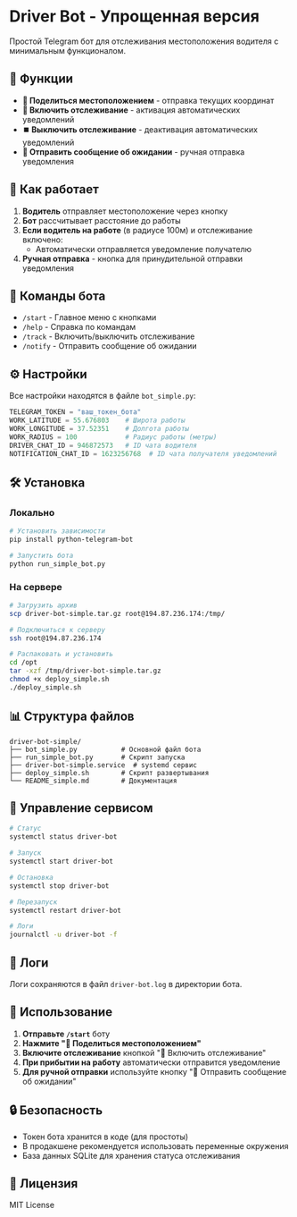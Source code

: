 # Driver Bot - Упрощенная версия

Простой Telegram бот для отслеживания местоположения водителя с минимальным функционалом.

## 🎯 Функции

- **📍 Поделиться местоположением** - отправка текущих координат
- **🔄 Включить отслеживание** - активация автоматических уведомлений
- **⏹️ Выключить отслеживание** - деактивация автоматических уведомлений
- **📱 Отправить сообщение об ожидании** - ручная отправка уведомления

## 🚀 Как работает

1. **Водитель** отправляет местоположение через кнопку
2. **Бот** рассчитывает расстояние до работы
3. **Если водитель на работе** (в радиусе 100м) и отслеживание включено:
   - Автоматически отправляется уведомление получателю
4. **Ручная отправка** - кнопка для принудительной отправки уведомления

## 📱 Команды бота

- `/start` - Главное меню с кнопками
- `/help` - Справка по командам
- `/track` - Включить/выключить отслеживание
- `/notify` - Отправить сообщение об ожидании

## ⚙️ Настройки

Все настройки находятся в файле `bot_simple.py`:

```python
TELEGRAM_TOKEN = "ваш_токен_бота"
WORK_LATITUDE = 55.676803    # Широта работы
WORK_LONGITUDE = 37.52351    # Долгота работы
WORK_RADIUS = 100            # Радиус работы (метры)
DRIVER_CHAT_ID = 946872573   # ID чата водителя
NOTIFICATION_CHAT_ID = 1623256768  # ID чата получателя уведомлений
```

## 🛠️ Установка

### Локально
```bash
# Установить зависимости
pip install python-telegram-bot

# Запустить бота
python run_simple_bot.py
```

### На сервере
```bash
# Загрузить архив
scp driver-bot-simple.tar.gz root@194.87.236.174:/tmp/

# Подключиться к серверу
ssh root@194.87.236.174

# Распаковать и установить
cd /opt
tar -xzf /tmp/driver-bot-simple.tar.gz
chmod +x deploy_simple.sh
./deploy_simple.sh
```

## 📊 Структура файлов

```
driver-bot-simple/
├── bot_simple.py           # Основной файл бота
├── run_simple_bot.py       # Скрипт запуска
├── driver-bot-simple.service  # systemd сервис
├── deploy_simple.sh        # Скрипт развертывания
└── README_simple.md        # Документация
```

## 🔧 Управление сервисом

```bash
# Статус
systemctl status driver-bot

# Запуск
systemctl start driver-bot

# Остановка
systemctl stop driver-bot

# Перезапуск
systemctl restart driver-bot

# Логи
journalctl -u driver-bot -f
```

## 📝 Логи

Логи сохраняются в файл `driver-bot.log` в директории бота.

## 🎯 Использование

1. **Отправьте `/start`** боту
2. **Нажмите "📍 Поделиться местоположением"**
3. **Включите отслеживание** кнопкой "🔄 Включить отслеживание"
4. **При прибытии на работу** автоматически отправится уведомление
5. **Для ручной отправки** используйте кнопку "📱 Отправить сообщение об ожидании"

## 🔒 Безопасность

- Токен бота хранится в коде (для простоты)
- В продакшене рекомендуется использовать переменные окружения
- База данных SQLite для хранения статуса отслеживания

## 📄 Лицензия

MIT License 